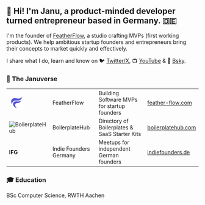 ## 👋 Hi! I'm Janu, a product-minded developer turned entrepreneur based in Germany. 🇩🇪
I'm the founder of [FeatherFlow](http://feather-flow.com/), a studio crafting MVPs (first working products). We help ambitious startup founders and entrepreneurs bring their concepts to market quickly and effectively.

I share what I do, learn and know on 🐦 [Twitter/X](https://twitter.com/JanuBuilds), 📺 [YouTube](http://youtube.com/@janubuilds) & 🦋 [Bsky](http://bsky.app/profile/janu.lol).

### 🌌 The Januverse

<table>
  <tr>
    <td><img src="fflogo.png" width="40" height="40" alt="FeatherFlow"></td>
    <td>FeatherFlow</td>
    <td>Building Software MVPs for startup founders</td>
    <td><a href="https://feather-flow.com">feather-flow.com</a></td>
  </tr>
  <tr>
    <td><img src="https://boilerplatehub.com/logo.png" width="40" height="40" alt="BoilerplateHub"></td>
    <td>BoilerplateHub</td>
    <td>Directory of Boilerplates & SaaS Starter Kits</td>
    <td><a href="https://boilerplatehub.com">boilerplatehub.com</a></td>
  </tr>
    <tr>
    <td><b>IFG</b></td>
    <td>Indie Founders Germany</td>
    <td>Meetups for independent German founders</td>
    <td><a href="https://indiefounders.de">indiefounders.de</a></td>
  </tr>

</table>

### 🎓 Education
BSc Computer Science, RWTH Aachen
